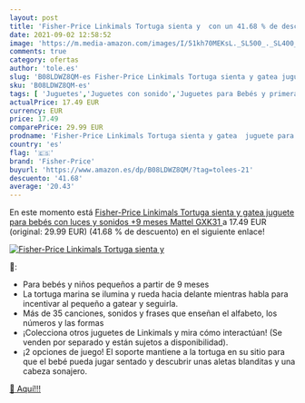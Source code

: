 ```yaml
---
layout: post
title: 'Fisher-Price Linkimals Tortuga sienta y  con un 41.68 % de descuento'
date: 2021-09-02 12:58:52
image: 'https://m.media-amazon.com/images/I/51kh70MEKsL._SL500_._SL400_.jpg'
comments: true
category: ofertas
author: 'tole.es'
slug: 'B08LDWZ8QM-es Fisher-Price Linkimals Tortuga sienta y gatea juguete para...'
sku: 'B08LDWZ8QM-es'
tags: [ 'Juguetes','Juguetes con sonido','Juguetes para Bebés y primera infancia','Juguetes y juegos','bebés','fisher-price', ]
actualPrice: 17.49 EUR
currency: EUR
price: 17.49
comparePrice: 29.99 EUR
prodname: 'Fisher-Price Linkimals Tortuga sienta y gatea  juguete para bebés con luces y sonidos +9 meses  Mattel GXK31 '
country: 'es'
flag: '🇪🇸'
brand: 'Fisher-Price'
buyurl: 'https://www.amazon.es/dp/B08LDWZ8QM/?tag=tolees-21'
descuento: '41.68'
average: '20.43'
---
```


En este momento está [Fisher-Price Linkimals Tortuga sienta y gatea  juguete para bebés con luces y sonidos +9 meses  Mattel GXK31 ](https://www.amazon.es/dp/B08LDWZ8QM/?tag=tolees-21) a 17.49 EUR (original: 29.99 EUR) (41.68 %  de descuento) en el siguiente enlace!

[![Fisher-Price Linkimals Tortuga sienta y ](https://m.media-amazon.com/images/I/51kh70MEKsL._SL500_._SL400_.jpg)](https://www.amazon.es/dp/B08LDWZ8QM/?tag=tolees-21)

🔎:

- Para bebés y niños pequeños a partir de 9 meses
- La tortuga marina se ilumina y rueda hacia delante mientras habla para incentivar al pequeño a gatear y seguirla.
- Más de 35 canciones, sonidos y frases que enseñan el alfabeto, los números y las formas
- ¡Colecciona otros juguetes de Linkimals y mira cómo interactúan! (Se venden por separado y están sujetos a disponibilidad).
- ¡2 opciones de juego! El soporte mantiene a la tortuga en su sitio para que el bebé pueda jugar sentado y descubrir unas aletas blanditas y una cabeza sonajero.

[🛒 Aquí!!!](https://www.amazon.es/dp/B08LDWZ8QM/?tag=tolees-21)
